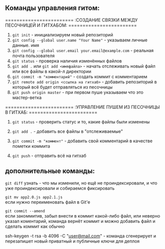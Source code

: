 Команды управления гитом:
---------

======================== :СОЗДАНИЕ СВЯЗКИ МЕЖДУ ПЕСОЧНИЦЕЙ И ГИТХАБОМ: ========================

1. `git init` - инициализируем новый репозиторий
2. `git config --global user.name "Your Name"` - указываем личные данные. имя
3. `git config --global user.email your.email@example.com` - реальная почта пользователя
4. `git status` - проверка наличия изменённых файлов
5. `git add .` или `git add <имяфайла>` - начать отслеживать новый файл или все файлы в какой-л директории
6. `git commit -m "комментарий"` - создать коммит с комментарием
7. `git remote add origin <ссылка на гитхаб>` - добавить репозиторий в который всё будет отправляться из песочницы
8. `git push origin master` - при первом пуше указываем что это мастер-ветка

======================== :УПРАВЛЕНИЕ ПУШЕМ ИЗ ПЕСОЧНИЦЫ В ГИТХАБ: ========================

1. `git status` - проверить статус и то, какие файлы были изменены

2. `git add .` - добавить все файлы в "отслеживаемые"

3. `git commit -m "коммент"` - добавить свой комментарий в качестве пометки коммита

4. `git push` - отправить всё на гитхаб

дополнительные команды:
---------
`git diff`
узнать - что мы изменили, но ещё не проиндексировали,
и что уже проиндексировали и собираемся фиксировать
                         
`git mv app2.0.js app2.1.js`  
если нужно переименовать файл в Git'е

`git commit --amend`  
если закоммитив, забыл внести в коммит какой-либо
файл, или неверно указал коментарий, команда вернёт
коммит и можно добавить файл и сделать коммит как обычно

ssh-keygen -t rsa -b 4096 -C "user@mail.com" - команда сгенерирует и перезапишет новый приватный и публичные ключи для деплоя